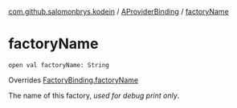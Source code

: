 [com.github.salomonbrys.kodein](../index.md) / [AProviderBinding](index.md) / [factoryName](.)

# factoryName

`open val factoryName: String`

Overrides [FactoryBinding.factoryName](../-factory-binding/factory-name.md)

The name of this factory, *used for debug print only*.

